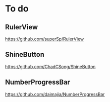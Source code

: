 # To do
## RulerView
https://github.com/superSp/RulerView

## ShineButton
https://github.com/ChadCSong/ShineButton

## NumberProgressBar
https://github.com/daimajia/NumberProgressBar
